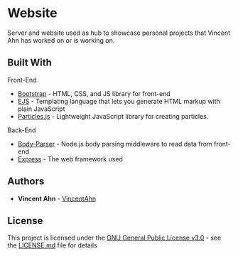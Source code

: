 # Website
Server and website used as hub to showcase personal projects that Vincent Ahn has worked on or is working on.

## Built With
Front-End
* [Bootstrap](https://getbootstrap.com/) - HTML, CSS, and JS library for front-end
* [EJS](https://ejs.co/) - Templating language that lets you generate HTML markup with plain JavaScript
* [Particles.js](https://vincentgarreau.com/particles.js/) - Lightweight JavaScript library for creating particles.

Back-End
* [Body-Parser](https://github.com/expressjs/body-parser) - Node.js body parsing middleware to read data from front-end
* [Express](https://expressjs.com/) - The web framework used

## Authors
* **Vincent Ahn** - [VincentAhn](https://github.com/vincentahn)

## License
This project is licensed under the [GNU General Public License v3.0](LICENSE.md) - see the [LICENSE.md](LICENSE.md) file for details
